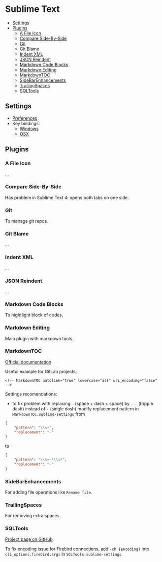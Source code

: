# Sublime Text

<!-- MarkdownTOC autolink="true" lowercase="all" uri_encoding="false" -->

- [Settings](#settings)
- [Plugins](#plugins)
    - [A File Icon](#a-file-icon)
    - [Compare Side-By-Side](#compare-side-by-side)
    - [Git](#git)
    - [Git Blame](#git-blame)
    - [Indent XML](#indent-xml)
    - [JSON Reindent](#json-reindent)
    - [Markdown Code Blocks](#markdown-code-blocks)
    - [Markdown Editing](#markdown-editing)
    - [MarkdownTOC](#markdowntoc)
    - [SideBarEnhancements](#sidebarenhancements)
    - [TrailingSpaces](#trailingspaces)
    - [SQLTools](#sqltools)

<!-- /MarkdownTOC -->


## Settings

- [Preferences](https://github.com/atronah/configs/blob/master/sublime_text/Preferences.sublime-settings)
- Key bindings:
    - [Windows](https://github.com/atronah/configs/blob/master/sublime_text/Default%20(Windows).sublime-keymap)
    - [OSX](https://github.com/atronah/configs/blob/master/sublime_text/Default%20(OSX).sublime-keymap)


## Plugins


### A File Icon

...


### Compare Side-By-Side

Has problem in Sublime Text 4: opens both tabs on one side.


### Git

To manage git repos.



### Git Blame

...


### Indent XML


...


### JSON Reindent

...


### Markdown Code Blocks

To hightlight block of codes.


### Markdown Editing

Main plugin with markdown tools.




### MarkdownTOC

[Official documentation](https://packagecontrol.io/packages/MarkdownTOC)

Useful example for GitLab projects:

```
<!-- MarkdownTOC autolink="true" lowercase="all" uri_encoding="false" -->
```

Settings recomendations:

- to fix problem with replacing ` - ` (space + dash + space) by `---` (tripple dash) instead of `-` (single dash)
modify replacement pattern in `MarkdownTOC.sublime-settings` from

```json
{
    "pattern": "\\s+",
    "replacement": "-"
}
```

to

```json
{
    "pattern": "\\s+-*\\s*",
    "replacement": "-"
}
```





### SideBarEnhancements

For adding file operations like `Rename file`.


### TrailingSpaces

For removing extra spaces.



### SQLTools


[Project page on GitHub](https://github.com/mtxr/SublimeText-SQLTools)

To fix encoding issue for Firebird connections,
add `-ch {encoding}` into `cli_options.firebird.args` in `SQLTools.sublime-settings`.



